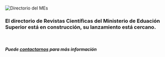 <br>
<div>
    <div class="row">
        <div class="col-xs-12 col-sm-4 text-center text-middle">
            <img class="img-fluid"
                src="images/mes.png"
                alt="Directorio del MEs" title="Directorio del MES">
        </div>
        <div class="col-xs-12 col-sm-7 col-sm-offset-1">            
            <h3> 
                El directorio de Revistas Científicas del Ministerio de Eduación Superior está en construcción, su lanzamiento está cercano.
            </h3>
            <br/>
            <h5> 
                Puede <a href="/#divcontacto">contactarnos</a> para más información
            </h5>
        </div>
    </div>
</div>     

<br>